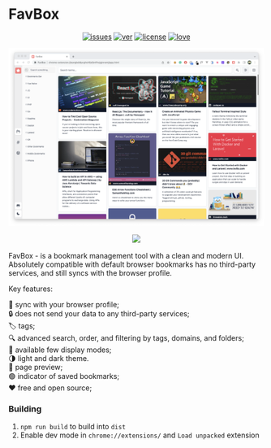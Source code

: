 # FavBox

<p align="center">
<a href="https://github.com/dd3v/favbox/issues"><img src="https://img.shields.io/github/issues/dd3v/favbox" alt="issues"></a>
<a href="https://github.com/dd3v/favbox"><img src="https://img.shields.io/github/package-json/v/dd3v/favbox" alt="ver"></a>
<a href="https://github.com/dd3v/favbox"><img src="https://img.shields.io/badge/License-MIT-yellow.svg" alt="license"></a>
<a href="https://github.com/dd3v/favbox"><img src="https://img.shields.io/badge/Made%20With-Love-orange.svg" alt="love"></a>
</p>

![image](app.png)

<p align="center">
<a href="https://chrome.google.com/webstore/detail/favbox/eangbddipcghohfjefjmfihcjgjnnemj">
<img src="https://img.shields.io/badge/Google%20Chrome-4285F4?style=for-the-badge&logo=GoogleChrome&logoColor=white">
</a>
</p>


FavBox - is a bookmark management tool with a clean and modern UI. Absolutely compatible with default browser bookmarks has no third-party services, and still syncs with the browser profile.

Key features:

🔄 sync with your browser profile;\
🔒 does not send your data to any third-party services;\
🏷 tags;\
🔍 advanced search, order, and filtering by tags, domains, and folders;\
🌁 available few display modes; \
🌗 light and dark theme.\
📖 page preview;\
🟢 indicator of saved bookmarks;\
❤️ free and open source;

### Building

1. `npm run build` to build into `dist`
2. Enable dev mode in `chrome://extensions/` and `Load unpacked` extension